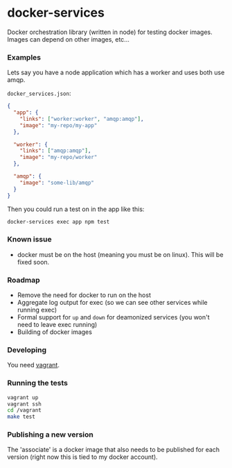 # docker-services

Docker orchestration library (written in node) for testing
docker images. Images can depend on other images, etc...

### Examples

Lets say you have a node application which has a worker and uses both
use amqp.

`docker_services.json`:

```json
{
  "app": {
    "links": ["worker:worker", "amqp:amqp"],
    "image": "my-repo/my-app"
  },

  "worker": {
    "links": ["amqp:amqp"],
    "image": "my-repo/worker"
  },

  "amqp": {
    "image": "some-lib/amqp"
  }
}

```

Then you could run a test on in the app like this:

```sh
docker-services exec app npm test
```

### Known issue

  - docker must be on the host (meaning you must be on linux). This will be fixed soon.

### Roadmap

  - Remove the need for docker to run on the host
  - Aggregate log output for exec (so we can see other services while running exec)
  - Formal support for `up` and `down` for deamonized services (you won't need to leave exec running)
  - Building of docker images

### Developing

You need [vagrant](http://www.vagrantup.com/).

### Running the tests

```sh
vagrant up
vagrant ssh
cd /vagrant
make test
```

### Publishing a new version

The 'associate' is a docker image that also needs to be published
for each version (right now this is tied to my docker account).
